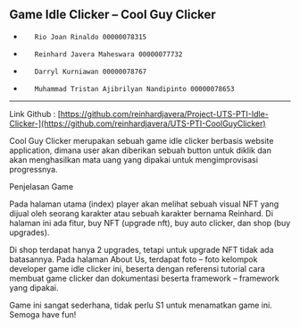 Game Idle Clicker – Cool Guy Clicker
-------------------------------------------------------------------------------------------------------------------------------------------------------------------------

-        Rio Joan Rinaldo 00000078315
-        Reinhard Javera Maheswara 00000077732
-        Darryl Kurniawan 00000078767
-        Muhammad Tristan Ajibrilyan Nandipinto 00000078653

-------------------------------------------------------------------------------------------------------------------------------------------------------------------------

Link Github : [https://github.com/reinhardjavera/Project-UTS-PTI-Idle-Clicker-](https://github.com/reinhardjavera/UTS-PTI-CoolGuyClicker)

Cool Guy Clicker merupakan sebuah game idle clicker berbasis website application, dimana user akan diberikan sebuah button untuk diklik dan akan menghasilkan mata uang yang dipakai untuk mengimprovisasi progressnya.
 
Penjelasan Game

Pada halaman utama (index) player akan melihat sebuah visual NFT yang dijual oleh seorang karakter atau sebuah karakter bernama Reinhard. Di halaman ini ada fitur, buy NFT (upgrade nft), buy auto clicker, dan shop (buy upgrades).

Di shop terdapat hanya 2 upgrades, tetapi untuk upgrade NFT tidak ada batasannya. Pada halaman About Us, terdapat foto – foto kelompok developer game idle clicker ini, beserta dengan referensi tutorial cara membuat game clicker dan dokumentasi beserta framework – framework yang dipakai.

Game ini sangat sederhana, tidak perlu S1 untuk menamatkan game ini. Semoga have fun!


